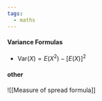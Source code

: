 ```yaml
---
tags:
  - maths
---
```

#### Variance Formulas
- $\textrm{Var}(X)=E(X^2)-[E(X)]^2$
#### other
![[Measure of spread formula]]

